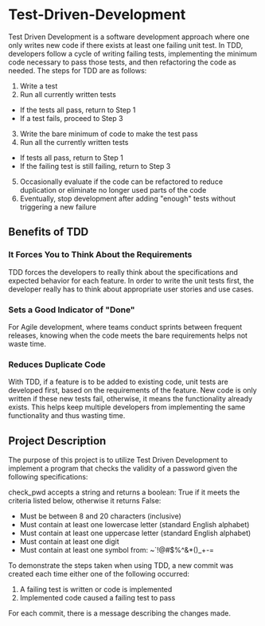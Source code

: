 # Test-Driven-Development
Test Driven Development is a software development approach where one only writes new code if there exists at least one failing unit test. 
In TDD, developers follow a cycle of writing failing tests, implementing the minimum code necessary to pass those tests, and then refactoring the code as needed.
The steps for TDD are as follows:

1. Write a test
2. Run all currently written tests
  - If the tests all pass, return to Step 1
  - If a test fails, proceed to Step 3
3. Write the bare minimum of code to make the test pass
4. Run all the currently written tests
  - If tests all pass, return to Step 1
  - If the failing test is still failing, return to Step 3
5. Occasionally evaluate if the code can be refactored to reduce duplication or eliminate no longer used parts of the code
6. Eventually, stop development after adding "enough" tests without triggering a new failure

## Benefits of TDD
### It Forces You to Think About the Requirements
TDD forces the developers to really think about the specifications and expected behavior for each feature. 
In order to write the unit tests first, the developer really has to think about appropriate user stories and use cases.

### Sets a Good Indicator of "Done"
For Agile development, where teams conduct sprints between frequent releases, knowing when the code meets the bare requirements helps not waste time.

### Reduces Duplicate Code
With TDD, if a feature is to be added to existing code, unit tests are developed first, based on the requirements of the feature. 
New code is only written if these new tests fail, otherwise, it means the functionality already exists. 
This helps keep multiple developers from implementing the same functionality and thus wasting time.

## Project Description
The purpose of this project is to utilize Test Driven Development to implement a program that checks the validity of a password given the following specifications:

check_pwd accepts a string and returns a boolean: True if it meets the criteria listed below, otherwise it returns False:
* Must be between 8 and 20 characters (inclusive)
* Must contain at least one lowercase letter (standard English alphabet)
* Must contain at least one uppercase letter (standard English alphabet)
* Must contain at least one digit
* Must contain at least one symbol from: ~`!@#$%^&*()_+-=

To demonstrate the steps taken when using TDD, a new commit was created each time either one of the following occurred:

1. A failing test is written or code is implemented
2. Implemented code caused a failing test to pass

For each commit, there is a message describing the changes made. 

